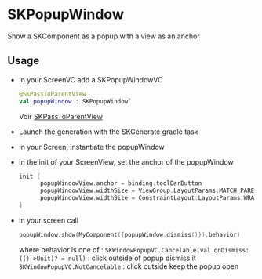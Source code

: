 # SKPopupWindow

Show a SKComponent as a popup with a view as an anchor

## Usage

* In your ScreenVC add a SKPopupWindowVC
  
  ```kotlin
  @SKPassToParentView
  val popupWindow : SKPopupWindow`
  ```
  
  Voir [SKPassToParentView](../../annotations.md)

* Launch the generation with the SKGenerate gradle task

* In your Screen, instantiate the popupWindow

* in the init of your ScreenView, set the anchor of the popupWindow
  
  ```kotlin
  init {
        popupWindowView.anchor = binding.toolBarButton
        popupWindowView.widthSize = ViewGroup.LayoutParams.MATCH_PARENT //default ViewGroup.LayoutParams.WRAP_CONTENT
        popupWindowView.widthSize = ConstraintLayout.LayoutParams.WRAP_CONTENT //default ViewGroup.LayoutParams.WRAP_CONTENT
  }
  ```

* in your screen call
  
  ```kotlin
  popupWindow.show(MyComponent({popupWindow.dismiss()}),behavior)
  ```
  
  where behavior is one of :
  `SKWindowPopupVC.Cancelable(val onDismiss:(()->Unit)? = null)` : click outside of popup dismiss it
  `SKWindowPopupVC.NotCancelable` : click outside keep the popup open 
